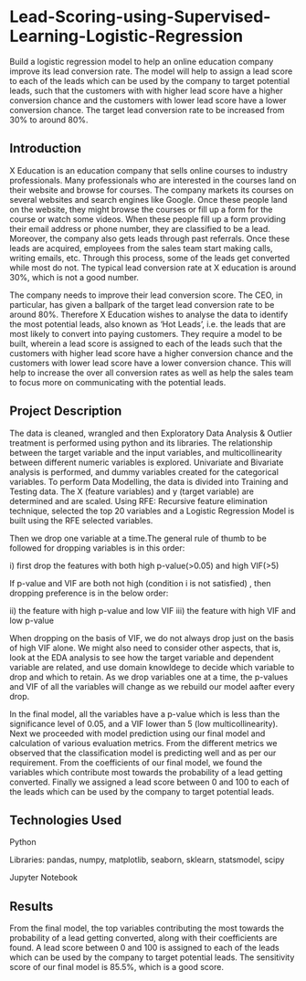 # Lead-Scoring-using-Supervised-Learning-Logistic-Regression
Build a logistic regression model to help an online education company improve its lead conversion rate. The model will help to assign a lead score to each of the leads which can be used by the company to target potential leads, such that the customers with with higher lead score have a higher conversion chance and the customers with lower lead score have a lower conversion chance. The target lead conversion rate to be increased from 30% to around 80%.

## Introduction

X Education is an education company that sells online courses to industry professionals. Many professionals who are interested in the courses land on their website and browse for courses. The company markets its courses on several websites and search engines like Google. Once these people land on the website, they might browse the courses or fill up a form for the course or watch some videos. When these people fill up a form providing their email address or phone number, they are classified to be a lead. Moreover, the company also gets leads through past referrals. Once these leads are acquired, employees from the sales team start making calls, writing emails, etc. Through this process, some of the leads get converted while most do not. The typical lead conversion rate at X education is around 30%, which is not a good number.

The company needs to improve their lead conversion score. The CEO, in particular, has given a ballpark of the target lead conversion rate to be around 80%. Therefore X Education wishes to analyse the data to identify the most potential leads, also known as ‘Hot Leads’, i.e. the leads that are most likely to convert into paying customers. They require a model to be built, wherein a lead score is assigned to each of the leads such that the customers with higher lead score have a higher conversion chance and the customers with lower lead score have a lower conversion chance. This will help to increase the over all conversion rates as well as help the sales team to focus more on communicating with the potential leads.

## Project Description
The data is cleaned, wrangled and then Exploratory Data Analysis & Outlier treatment is performed using python and its libraries. The relationship between the target variable and the input variables, and multicollinearity between different numeric variables is explored. Univariate and Bivariate analysis is performed, and dummy variables created for the categorical variables. To perform Data Modelling, the data is divided into Training and Testing data. The X (feature variables) and y (target variable) are determined and are scaled. Using RFE: Recursive feature elimination technique, selected the top 20 variables and a Logistic Regression Model is built using the RFE selected variables.

Then we drop one variable at a time.The general rule of thumb to be followed for dropping variables is in this order:

i) first drop the features with both high p-value(>0.05) and high VIF(>5)

If p-value and VIF are both not high (condition i is not satisfied) , then dropping preference is in the below order:

ii) the feature with high p-value and low VIF iii) the feature with high VIF and low p-value

When dropping on the basis of VIF, we do not always drop just on the basis of high VIF alone. We might also need to consider other aspects, that is, look at the EDA analysis to see how the target variable and dependent variable are related, and use domain knowldege to decide which variable to drop and which to retain. As we drop variables one at a time, the p-values and VIF of all the variables will change as we rebuild our model aafter every drop.

In the final model, all the variables have a p-value which is less than the significance level of 0.05, and a VIF lower than 5 (low multicollinearity). Next we proceeded with model prediction using our final model and calculation of various evaluation metrics.  From the different metrics we observed that the classification model is predicting well and as per our requirement. From the coefficients of our final model, we found the variables which contribute most towards the probability of a lead getting converted. Finally we assigned a lead score between 0 and 100 to each of the leads which can be used by the company to target potential leads. 

## Technologies Used
Python

Libraries: pandas, numpy, matplotlib, seaborn, sklearn, statsmodel, scipy

Jupyter Notebook

## Results
From the final model, the top variables contributing the most towards the probability of a lead getting converted, along with their coefficients are found. A lead score between 0 and 100 is assigned to each of the leads which can be used by the company to target potential leads. The sensitivity score of our final model is 85.5%, which is a good score. 
